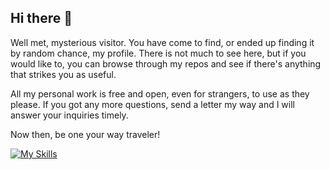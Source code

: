 ## Hi there 👋

Well met, mysterious visitor. You have come to find, or ended up finding it by random chance, my profile. There is not much to see here, but if you would like to, you can browse through my repos and see if there's anything that strikes you as useful.

All my personal work is free and open, even for strangers, to use as they please. If you got any more questions, send a letter my way and I will answer your inquiries timely.

Now then, be one your way traveler!

[![My Skills](https://skillicons.dev/icons?i=js,html,css,wasm)](https://skillicons.dev)
